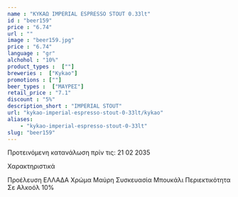 ```yaml
---
name : "ΚΥΚΑΩ IMPERIAL ESPRESSO STOUT 0.33lt"
id : "beer159"
price : "6.74"
url : ""
image : "beer159.jpg"
price : "6.74"
language : "gr"
alchohol : "10%"
product_types :  [""]
breweries :  ["Kykao"]
promotions : [""]
beer_types :  ["ΜΑΥΡΕΣ"]
retail_price : "7.1"
discount : "5%"
description_short : "IMPERIAL STOUT"
url: "kykao-imperial-espresso-stout-0-33lt/kykao"
aliases: 
    - "kykao-imperial-espresso-stout-0-33lt"
slug: "beer159"
---
```


Προτεινόμενη κατανάλωση πρίν τις: 21 02 2035

Χαρακτηριστικά

Προέλευση
ΕΛΛΑΔΑ
Χρώμα
Μαύρη
Συσκευασία
Μπουκάλι
Περιεκτικότητα Σε Αλκοόλ
10%